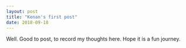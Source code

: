 ```yaml
---
layout: post
title: "Kenan's first post"
date: 2018-09-18
---
```


Well. Good to post, to record my thoughts here. Hope it is a fun journey.
